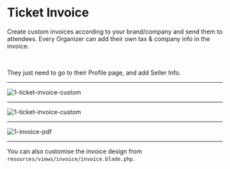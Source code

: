 # Ticket Invoice

Create custom invoices according to your brand/company and send them to attendees. Every Organizer can add their own tax & company info in the invoice.

<br>

They just need to go to their Profile page, and add Seller Info.

---

![1-ticket-invoice-custom](https://eventmie-pro-docs.classiebit.com//images/fullyloaded/1-ticket-invoice-custom.png "1-ticket-invoice-custom")

---

![1-ticket-invoice-custom](https://eventmie-pro-docs.classiebit.com//images/fullyloaded/1-ticket-invoice-custom.png "1-ticket-invoice-custom")

---

![1-invoice-pdf](https://eventmie-pro-docs.classiebit.com//images/fullyloaded/1-invoice-pdf.png "1-invoice-pdf")

---

You can also customise the invoice design from `resources/views/invoice/invoice.blade.php`.